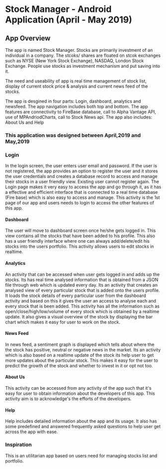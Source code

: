 # Stock Manager - Android Application (April - May 2019)

## App Overview
The app is named Stock Manager. Stocks are primarily investment of an individual in a company. 
The stcoks/ shares are floated on stcok exchanges such as NYSE (New York Stock Exchange), NASDAQ, London Stock Exchange.
People use stocks as investment mechanism and put saving into it. 

The need and useability of app is real time management of stock list, display of current stock price & analysis and current news feed of the stocks.  

The app is desgined in four parts: Login, dashboard, analytics and newsfeed.
The app navigation includes both top and bottom.
The app features are connectivity to FireBase database, call to Alpha Vantage API, use of MPAndriodCharts, call to Stock News api.
The app also includes: About Us and Help

###  This application was designed between April,2019 and May,2019

### Login
In the login screen, the user enters user email and password.
If the user is not registered, the app provides an option to register the 
user and it stores the user credentials and creates a database record to access and manage their 
stocks in a user friendly view. Existing user cannot register again. The Login page makes it very easy to 
access the app and go through it, as it has a effective and efficient interface that is connected to a real 
time database (Fire base) which is also easy to access and manage. This activity is the 1st page of our app 
and users needs to login to access the other features of this app. 

#### Dashboard
The user will move to dashboard screen once he/she gets logged in.
This view contains all the stocks that have been added to his profile. 
This also has a user friendly interface where one can always add/delete/edit his stocks into the users portfolio.
This activity allows users to edit stocks in realtime.

#### Analytics
An activity that can be accessed when user gets logged in and adds up the stocks. 
Its has real time analysed information that is obtained from a JSON file through web which is updated every day.
Its an activity that creates an analysed view of every particular stock that is added onto the users profile. 
It loads the stock details of every particular user from the dashboard activity and based on this it gives the user 
an access to analyse each and every stock that is been added. This activity has all the information such as open/close/high/low/volume
of every stock which is obtained by a realtime update. It also gives a visual overview of the stock by displaying the bar chart which makes
it easy for user to work on the stock.


#### News Feed
In news feed, a sentiment graph is displayed which tells about where the the stock has positive, neutral or negative news in the market. 
Its an activity which is also based on a realtime update of the stock its help user to get more updates about the particular stock.
This makes it easy for the user to predict the growth of the stock and whether to invest in it or opt not too.
#### About Us
This activity can be accessed from any activity of
the app such that it's easy for user to obtain information about the developers of this app. 
This activity aim is to acknowledge's the efforts of the developers. 

#### Help
Help includes detailed information about the app and its usage. 
It also has some predefined and answered frequently asked questions to help user get across the app with ease. 

### Inspiration
This is an utilitarian app based on users need for managing stocks list and portfolio. 
